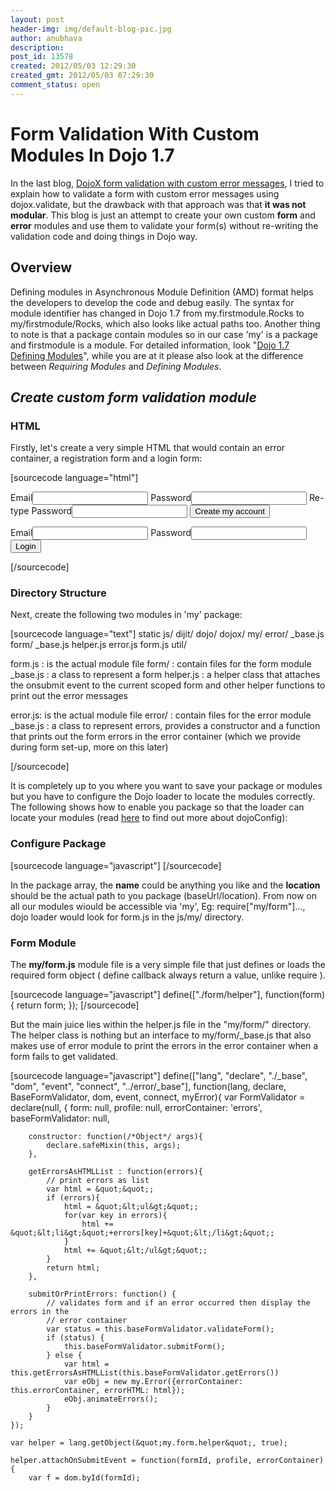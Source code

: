 ```yaml
---
layout: post
header-img: img/default-blog-pic.jpg
author: anubhava
description: 
post_id: 13578
created: 2012/05/03 12:29:30
created_gmt: 2012/05/03 07:29:30
comment_status: open
---
```


# Form Validation With Custom Modules In Dojo 1.7

In the last blog, [DojoX form validation with custom error messages][1], I tried to explain how to validate a form with custom error messages using dojox.validate, but the drawback with that approach was that **it was not modular**. This blog is just an attempt to create your own custom **form** and **error** modules and use them to validate your form(s) without re-writing the validation code and doing things in Dojo way. 

## Overview

Defining modules in Asynchronous Module Definition (AMD) format helps the developers to develop the code and debug easily. The syntax for module identifier has changed in Dojo 1.7 from my.firstmodule.Rocks to my/firstmodule/Rocks, which also looks like actual paths too. Another thing to note is that a package contain modules so in our case 'my' is a package and firstmodule is a module. For detailed information, look "[Dojo 1.7 Defining Modules][2]", while you are at it please also look at the difference between _Requiring Modules_ and _Defining Modules_.

## _Create custom form validation module_

### HTML

Firstly, let's create a very simple HTML that would contain an error container, a registration form and a login form:

[sourcecode language="html"] <div id='errors'></div> <form name='register' id='register-form' method='POST' action="/register/"> <label for='remail'>Email</label><input type='text' value='' name='email' id='remail'/> <label for='rpassword'>Password</label><input type='password' value='' name='password' id='rpassword'/> <label for='rrepassword'>Re-type Password</label><input type='password' value='' name='repassword' id='rrepassword'/> <input type='submit' class='button' id='submit-register' value='Create my account' /> </form> <form name='login' id='login-form' method='POST' action="/login/"> <label for='lemail'>Email</label><input type='text' value='' name='email' id='lemail'/> <label for='lpassword'>Password</label><input type='password' value='' name='password' id='lpassword'/> <input type='submit' class='button' id='submit-login' value='Login' /> </form>

<!-- The contents of these two files are included at the end on this blog--> <script type='text/javascript' src="app/resources/static/js/validateRegister.js'></script> <script type='text/javascript' src="app/resources/static/js/validateLogin.js'></script> [/sourcecode]

### Directory Structure

Next, create the following two modules in 'my' package:

[sourcecode language="text"] static js/ dijit/ dojo/ dojox/ my/ error/ _base.js form/ _base.js helper.js error.js form.js util/

form.js : is the actual module file form/ : contain files for the form module _base.js : a class to represent a form helper.js : a helper class that attaches the onsubmit event to the current scoped form and other helper functions to print out the error messages

error.js: is the actual module file error/ : contain files for the error module _base.js : a class to represent errors, provides a constructor and a function that prints out the form errors in the error container (which we provide during form set-up, more on this later)

[/sourcecode]

It is completely up to you where you want to save your package or modules but you have to configure the Dojo loader to locate the modules correctly. The following shows how to enable you package so that the loader can locate your modules (read [here][3] to find out more about dojoConfig):

### Configure Package

[sourcecode language="javascript"] <script> var dojoConfig = { baseUrl: "'js/", tlmSiblingOfDojo: false, packages: [ { name: "dojo", location: "dojo" }, { name: "dijit", location: "dijit" }, { name: "dojox", location: "dojox" }, { name: "util", location: "util" }, { name: "my", location: "my" } ], async: true, aliases: [ ["ready", "dojo/ready"], ["xvalidate", "dojox/validate"], ["xcheck", "dojox/validate/check"], ["xweb", "dojox/validate/web"], ["dom","dojo/dom"], ["connect","dojo/_base/connect"], ["event","dojo/_base/event"], ["declare", "dojo/_base/declare"], ["lang", "dojo/_base/lang"], ["dom-class", "dojo/dom-class"], ] }; </script> [/sourcecode]

In the package array, the **name** could be anything you like and the **location** should be the actual path to you package (baseUrl/location). From now on all our modules wiould be accessible via 'my', Eg: require["my/form"]..., dojo loader would look for form.js in the js/my/ directory. 

### Form Module

The **my/form.js** module file is a very simple file that just defines or loads the required form object ( define callback always return a value, unlike require ).

[sourcecode language="javascript"] define(["./form/helper"], function(form){ return form; }); [/sourcecode]

But the main juice lies within the helper.js file in the "my/form/" directory. The helper class is nothing but an interface to my/form/_base.js that also makes use of error module to print the errors in the error container when a form fails to get validated.

[sourcecode language="javascript"] define(["lang", "declare", "./_base", "dom", "event", "connect", "../error/_base"], function(lang, declare, BaseFormValidator, dom, event, connect, myError){ var FormValidator = declare(null, { form: null, profile: null, errorContainer: 'errors', baseFormValidator: null,
    
    
        constructor: function(/*Object*/ args){
            declare.safeMixin(this, args);
        },
    
        getErrorsAsHTMLList : function(errors){
            // print errors as list
            var html = &quot;&quot;;
            if (errors){
                html = &quot;&lt;ul&gt;&quot;;
                for(var key in errors){
                    html += &quot;&lt;li&gt;&quot;+errors[key]+&quot;&lt;/li&gt;&quot;;
                }
                html += &quot;&lt;/ul&gt;&quot;;
            }
            return html;
        },
    
        submitOrPrintErrors: function() {
            // validates form and if an error occurred then display the errors in the
            // error container
            var status = this.baseFormValidator.validateForm();
            if (status) {
                this.baseFormValidator.submitForm();
            } else {
                var html = this.getErrorsAsHTMLList(this.baseFormValidator.getErrors())
                var eObj = new my.Error({errorContainer: this.errorContainer, errorHTML: html});
                eObj.animateErrors();
            }
        }
    });
    
    var helper = lang.getObject(&quot;my.form.helper&quot;, true);
    
    helper.attachOnSubmitEvent = function(formId, profile, errorContainer){
        var f = dom.byId(formId);
    

   [1]: http://xebee.xebia.in/2012/04/24/dojox-form-validation-with-custom-error-messages/
   [2]: http://dojotoolkit.org/documentation/tutorials/1.7/modules/
   [3]: http://dojotoolkit.org/documentation/tutorials/1.7/dojo_config/